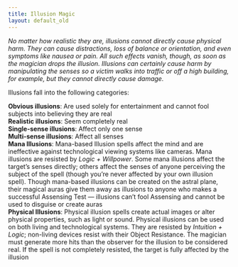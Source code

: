```yaml
---
title: Illusion Magic
layout: default_old
---
```


*No matter how realistic they are, illusions cannot directly cause physical harm. They can cause distractions, loss of balance or orientation, and even symptoms like nausea or pain. All such effects vanish, though, as soon as the magician drops the illusion. Illusions can certainly cause harm by manipulating the senses so a victim walks into traffic or off a high building, for example, but they cannot directly cause damage.*

Illusions fall into the following categories:

**Obvious illusions**: Are used solely for entertainment and cannot fool subjects into believing they are real  
**Realistic illusions**: Seem completely real  
**Single-sense illusions**: Affect only one sense  
**Multi-sense illusions**: Affect all senses  
**Mana Illusions**: Mana-based Illusion spells affect the mind and are ineffective against technological viewing systems like cameras. Mana illusions are resisted by _Logic + Willpower_. Some mana illusions affect the target’s senses directly; others affect the senses of anyone perceiving the subject of the spell (though you’re never affected by your own illusion spell). Though mana-based illusions can be created on the astral plane, their magical auras give them away as illusions to anyone who makes a successful Assensing Test — illusions can’t fool Assensing and cannot be used to disguise or create auras  
**Physical Illusions**: Physical illusion spells create actual images or alter physical properties, such as light or sound. Physical illusions can be used on both living and technological systems. They are resisted by _Intuition + Logic_; non-living devices resist with their Object Resistance. The magician must generate more hits than the observer for the illusion to be considered real. If the spell is not completely resisted, the target is fully affected by the illusion
